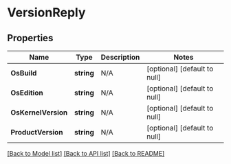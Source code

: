 # VersionReply

## Properties
Name | Type | Description | Notes
------------ | ------------- | ------------- | -------------
**OsBuild** | **string** | N/A | [optional] [default to null]
**OsEdition** | **string** | N/A | [optional] [default to null]
**OsKernelVersion** | **string** | N/A | [optional] [default to null]
**ProductVersion** | **string** | N/A | [optional] [default to null]

[[Back to Model list]](../README.md#documentation-for-models) [[Back to API list]](../README.md#documentation-for-api-endpoints) [[Back to README]](../README.md)


